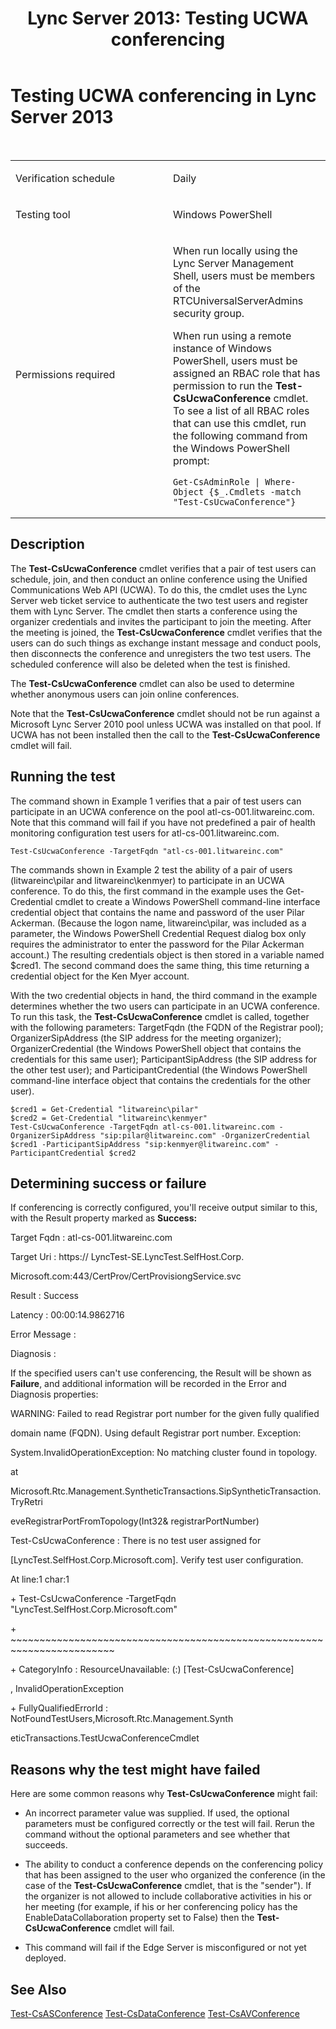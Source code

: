 ﻿---
title: 'Lync Server 2013: Testing UCWA conferencing'
TOCTitle: Testing UCWA conferencing
ms:assetid: 62b3866a-0759-4b1f-99ec-5a68d6a74f00
ms:mtpsurl: https://technet.microsoft.com/en-us/library/Dn727306(v=OCS.15)
ms:contentKeyID: 63969610
ms.date: 01/27/2015
mtps_version: v=OCS.15
---

# Testing UCWA conferencing in Lync Server 2013

 



<table>
<colgroup>
<col style="width: 50%" />
<col style="width: 50%" />
</colgroup>
<tbody>
<tr class="odd">
<td><p>Verification schedule</p></td>
<td><p>Daily</p></td>
</tr>
<tr class="even">
<td><p>Testing tool</p></td>
<td><p>Windows PowerShell</p></td>
</tr>
<tr class="odd">
<td><p>Permissions required</p></td>
<td><p>When run locally using the Lync Server Management Shell, users must be members of the RTCUniversalServerAdmins security group.</p>
<p>When run using a remote instance of Windows PowerShell, users must be assigned an RBAC role that has permission to run the <strong>Test-CsUcwaConference</strong> cmdlet. To see a list of all RBAC roles that can use this cmdlet, run the following command from the Windows PowerShell prompt:</p>
<pre><code>Get-CsAdminRole | Where-Object {$_.Cmdlets -match &quot;Test-CsUcwaConference&quot;}</code></pre></td>
</tr>
</tbody>
</table>


## Description

The **Test-CsUcwaConference** cmdlet verifies that a pair of test users can schedule, join, and then conduct an online conference using the Unified Communications Web API (UCWA). To do this, the cmdlet uses the Lync Server web ticket service to authenticate the two test users and register them with Lync Server. The cmdlet then starts a conference using the organizer credentials and invites the participant to join the meeting. After the meeting is joined, the **Test-CsUcwaConference** cmdlet verifies that the users can do such things as exchange instant message and conduct pools, then disconnects the conference and unregisters the two test users. The scheduled conference will also be deleted when the test is finished.

The **Test-CsUcwaConference** cmdlet can also be used to determine whether anonymous users can join online conferences.

Note that the **Test-CsUcwaConference** cmdlet should not be run against a Microsoft Lync Server 2010 pool unless UCWA was installed on that pool. If UCWA has not been installed then the call to the **Test-CsUcwaConference** cmdlet will fail.

## Running the test

The command shown in Example 1 verifies that a pair of test users can participate in an UCWA conference on the pool atl-cs-001.litwareinc.com. Note that this command will fail if you have not predefined a pair of health monitoring configuration test users for atl-cs-001.litwareinc.com.

    Test-CsUcwaConference -TargetFqdn "atl-cs-001.litwareinc.com"

The commands shown in Example 2 test the ability of a pair of users (litwareinc\\pilar and litwareinc\\kenmyer) to participate in an UCWA conference. To do this, the first command in the example uses the Get-Credential cmdlet to create a Windows PowerShell command-line interface credential object that contains the name and password of the user Pilar Ackerman. (Because the logon name, litwareinc\\pilar, was included as a parameter, the Windows PowerShell Credential Request dialog box only requires the administrator to enter the password for the Pilar Ackerman account.) The resulting credentials object is then stored in a variable named $cred1. The second command does the same thing, this time returning a credential object for the Ken Myer account.

With the two credential objects in hand, the third command in the example determines whether the two users can participate in an UCWA conference. To run this task, the **Test-CsUcwaConference** cmdlet is called, together with the following parameters: TargetFqdn (the FQDN of the Registrar pool); OrganizerSipAddress (the SIP address for the meeting organizer); OrganizerCredential (the Windows PowerShell object that contains the credentials for this same user); ParticipantSipAddress (the SIP address for the other test user); and ParticipantCredential (the Windows PowerShell command-line interface object that contains the credentials for the other user).

    $cred1 = Get-Credential "litwareinc\pilar"
    $cred2 = Get-Credential "litwareinc\kenmyer"
    Test-CsUcwaConference -TargetFqdn atl-cs-001.litwareinc.com -OrganizerSipAddress "sip:pilar@litwareinc.com" -OrganizerCredential $cred1 -ParticipantSipAddress "sip:kenmyer@litwareinc.com" -ParticipantCredential $cred2

## Determining success or failure

If conferencing is correctly configured, you'll receive output similar to this, with the Result property marked as **Success:**

Target Fqdn : atl-cs-001.litwareinc.com

Target Uri : https:// LyncTest-SE.LyncTest.SelfHost.Corp.

Microsoft.com:443/CertProv/CertProvisiongService.svc

Result : Success

Latency : 00:00:14.9862716

Error Message :

Diagnosis :

If the specified users can't use conferencing, the Result will be shown as **Failure**, and additional information will be recorded in the Error and Diagnosis properties:

WARNING: Failed to read Registrar port number for the given fully qualified

domain name (FQDN). Using default Registrar port number. Exception:

System.InvalidOperationException: No matching cluster found in topology.

at

Microsoft.Rtc.Management.SyntheticTransactions.SipSyntheticTransaction.TryRetri

eveRegistrarPortFromTopology(Int32& registrarPortNumber)

Test-CsUcwaConference : There is no test user assigned for

\[LyncTest.SelfHost.Corp.Microsoft.com\]. Verify test user configuration.

At line:1 char:1

\+ Test-CsUcwaConference -TargetFqdn "LyncTest.SelfHost.Corp.Microsoft.com"

\+ ~~~~~~~~~~~~~~~~~~~~~~~~~~~~~~~~~~~~~~~~~~~~~~~~~~~~~~~~~~~~~~~~~~~~~~~~

\+ CategoryInfo : ResourceUnavailable: (:) \[Test-CsUcwaConference\]

, InvalidOperationException

\+ FullyQualifiedErrorId : NotFoundTestUsers,Microsoft.Rtc.Management.Synth

eticTransactions.TestUcwaConferenceCmdlet

## Reasons why the test might have failed

Here are some common reasons why **Test-CsUcwaConference** might fail:

  - An incorrect parameter value was supplied. If used, the optional parameters must be configured correctly or the test will fail. Rerun the command without the optional parameters and see whether that succeeds.

  - The ability to conduct a conference depends on the conferencing policy that has been assigned to the user who organized the conference (in the case of the **Test-CsUcwaConference** cmdlet, that is the "sender"). If the organizer is not allowed to include collaborative activities in his or her meeting (for example, if his or her conferencing policy has the EnableDataCollaboration property set to False) then the **Test-CsUcwaConference** cmdlet will fail.

  - This command will fail if the Edge Server is misconfigured or not yet deployed.

## See Also


[Test-CsASConference](https://technet.microsoft.com/en-us/library/jj205227\(v=ocs.15\))  
[Test-CsDataConference](https://technet.microsoft.com/en-us/library/jj205219\(v=ocs.15\))  
[Test-CsAVConference](https://technet.microsoft.com/en-us/library/gg412749\(v=ocs.15\))

